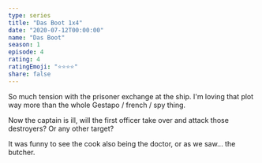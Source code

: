 ```yaml
---
type: series
title: "Das Boot 1x4"
date: "2020-07-12T00:00:00"
name: "Das Boot"
season: 1
episode: 4
rating: 4
ratingEmoji: "⭐️⭐️⭐️⭐️"
share: false
---
```


So much tension with the prisoner exchange at the ship. I'm loving that plot way more than the whole Gestapo / french / spy thing.

Now the captain is ill, will the first officer take over and attack those destroyers? Or any other target?

It was funny to see the cook also being the doctor, or as we saw... the butcher.
